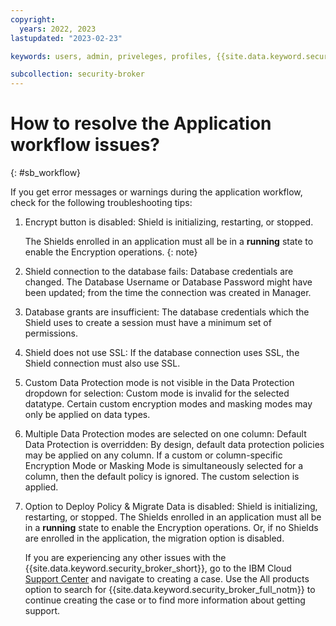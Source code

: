 ```yaml
---
copyright:
  years: 2022, 2023
lastupdated: "2023-02-23"

keywords: users, admin, priveleges, profiles, {{site.data.keyword.security_broker_short}} Manager, SMTP

subcollection: security-broker
---
```


# How to resolve the Application workflow issues?
{: #sb_workflow}

If you get error messages or warnings during the application workflow, check for the following troubleshooting tips:

1. Encrypt button is disabled: Shield is initializing, restarting, or stopped.

   The Shields enrolled in an application must all be in a **running** state to enable the Encryption operations.
   {: note}

2. Shield connection to the database fails: Database credentials are changed. The Database Username or Database Password might have been updated; from the time the connection was created in Manager.

3. Database grants are insufficient: The database credentials which the Shield uses to create a session must have a minimum set of permissions.

4. Shield does not use SSL: If the database connection uses SSL, the Shield connection must also use SSL.

5. Custom Data Protection mode is not visible in the Data Protection dropdown for selection: Custom mode is invalid for the selected datatype. Certain custom encryption modes and masking modes may only be applied on data types.

6. Multiple Data Protection modes are selected on one column: Default Data Protection is overridden: By design, default data protection policies may be applied on any column. If a custom or column-specific Encryption Mode or Masking Mode is simultaneously selected for a column, then the default policy is ignored. The custom selection is applied.

7. Option to Deploy Policy & Migrate Data is disabled: Shield is initializing, restarting, or stopped. The Shields enrolled in an application must all be in a **running** state to enable the Encryption operations. Or, if no Shields are enrolled in the application, the migration option is disabled.

   If you are experiencing any other issues with the {{site.data.keyword.security_broker_short}},
   go to the IBM Cloud [Support Center](https://cloud.ibm.com/unifiedsupport/supportcenter) and navigate
   to creating a case. Use the All products option to search for {{site.data.keyword.security_broker_full_notm}} to continue creating the case or to find more information about getting support.

